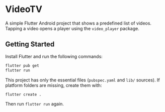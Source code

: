 # VideoTV

A simple Flutter Android project that shows a predefined list of videos. Tapping a video opens a player using the `video_player` package.

## Getting Started

Install Flutter and run the following commands:

```bash
flutter pub get
flutter run
```

This project has only the essential files (`pubspec.yaml` and `lib/` sources). If platform folders are missing, create them with:

```bash
flutter create .
```

Then run `flutter run` again.
